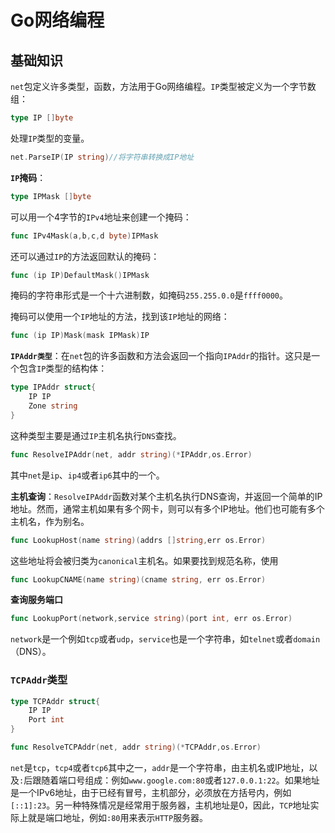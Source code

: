 # Go网络编程

## 基础知识

`net`包定义许多类型，函数，方法用于Go网络编程。`IP`类型被定义为一个字节数组：

~~~go
type IP []byte
~~~

处理`IP`类型的变量。

~~~GO
net.ParseIP(IP string)//将字符串转换成IP地址
~~~

**`IP`掩码**：

~~~go
type IPMask	[]byte
~~~

可以用一个4字节的`IPv4`地址来创建一个掩码：

~~~go
func IPv4Mask(a,b,c,d byte)IPMask
~~~

还可以通过`IP`的方法返回默认的掩码：

~~~go
func (ip IP)DefaultMask()IPMask
~~~

掩码的字符串形式是一个十六进制数，如掩码`255.255.0.0`是`ffff0000`。

掩码可以使用一个`IP`地址的方法，找到该`IP`地址的网络：

~~~go
func (ip IP)Mask(mask IPMask)IP
~~~

**`IPAddr类型`**：在`net`包的许多函数和方法会返回一个指向`IPAddr`的指针。这只是一个包含`IP`类型的结构体：

~~~go
type IPAddr struct{ 
    IP IP
    Zone string
}
~~~

这种类型主要是通过`IP`主机名执行`DNS`查找。

~~~go
func ResolveIPAddr(net, addr string)(*IPAddr,os.Error)
~~~

其中`net`是`ip`、`ip4`或者`ip6`其中的一个。

**主机查询**：`ResolveIPAddr`函数对某个主机名执行DNS查询，并返回一个简单的IP地址。然而，通常主机如果有多个网卡，则可以有多个IP地址。他们也可能有多个主机名，作为别名。

~~~go
func LookupHost(name string)(addrs []string,err os.Error)
~~~

这些地址将会被归类为`canonical`主机名。如果要找到规范名称，使用

~~~go
func LookupCNAME(name string)(cname string, err os.Error)
~~~

**查询服务端口**

~~~go
func LookupPort(network,service string)(port int, err os.Error)
~~~

`network`是一个例如`tcp`或者`udp`，`service`也是一个字符串，如`telnet`或者`domain`（DNS）。

### `TCPAddr`类型

~~~go
type TCPAddr struct{
    IP IP
    Port int
}
~~~

~~~go
func ResolveTCPAddr(net, addr string)(*TCPAddr,os.Error)
~~~

`net`是`tcp`，`tcp4`或者`tcp6`其中之一，`addr`是一个字符串，由主机名或IP地址，以及`:`后跟随着端口号组成：例如`www.google.com:80`或者`127.0.0.1:22`。如果地址是一个IPv6地址，由于已经有冒号，主机部分，必须放在方括号内，例如`[::1]:23`。另一种特殊情况是经常用于服务器，主机地址是0，因此，`TCP`地址实际上就是端口地址，例如`:80`用来表示`HTTP`服务器。